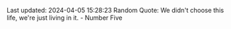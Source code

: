 Last updated: 2024-04-05 15:28:23
Random Quote: We didn't choose this life, we're just living in it. - Number Five